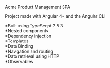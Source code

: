 Acme Product Management SPA

Project made with Angular 4+ and the Angular CLI

*Built using TypeScript 2.5.3 <br>
*Nested components <br>
*Dependency injection <br>
*Templates <br>
*Data Binding <br>
*Navigation and routing <br>
*Data retrieval using HTTP <br>
*Observables